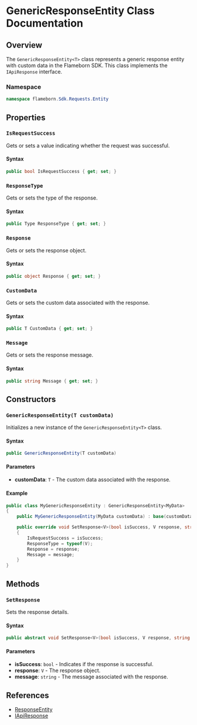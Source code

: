 
# GenericResponseEntity Class Documentation

## Overview

The `GenericResponseEntity<T>` class represents a generic response entity with custom data in the Flameborn SDK. This class implements the `IApiResponse` interface.

### Namespace
```csharp
namespace flameborn.Sdk.Requests.Entity
```

## Properties

### `IsRequestSuccess`

Gets or sets a value indicating whether the request was successful.

#### Syntax
```csharp
public bool IsRequestSuccess { get; set; }
```

### `ResponseType`

Gets or sets the type of the response.

#### Syntax
```csharp
public Type ResponseType { get; set; }
```

### `Response`

Gets or sets the response object.

#### Syntax
```csharp
public object Response { get; set; }
```

### `CustomData`

Gets or sets the custom data associated with the response.

#### Syntax
```csharp
public T CustomData { get; set; }
```

### `Message`

Gets or sets the response message.

#### Syntax
```csharp
public string Message { get; set; }
```

## Constructors

### `GenericResponseEntity(T customData)`

Initializes a new instance of the `GenericResponseEntity<T>` class.

#### Syntax
```csharp
public GenericResponseEntity(T customData)
```

#### Parameters
- **customData**: `T` - The custom data associated with the response.

#### Example
```csharp
public class MyGenericResponseEntity : GenericResponseEntity<MyData>
{
    public MyGenericResponseEntity(MyData customData) : base(customData) { }

    public override void SetResponse<V>(bool isSuccess, V response, string message = "")
    {
        IsRequestSuccess = isSuccess;
        ResponseType = typeof(V);
        Response = response;
        Message = message;
    }
}
```

## Methods

### `SetResponse`

Sets the response details.

#### Syntax
```csharp
public abstract void SetResponse<V>(bool isSuccess, V response, string message = "");
```

#### Parameters
- **isSuccess**: `bool` - Indicates if the response is successful.
- **response**: `V` - The response object.
- **message**: `string` - The message associated with the response.

## References
- [ResponseEntity](https://github.com/gkhanC/flameborn-game/tree/dev/documents/ResponseEntity)
- [IApiResponse](https://github.com/gkhanC/flameborn-game/tree/dev/documents/IApiResponse)
